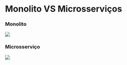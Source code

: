 # Monolito VS Microsserviços

### Monolito

![](wiki/software-architecture/microservices-architecture/assets/representacao-monolito.png)

### Microsserviço

![](representacao-microsservico.png)
